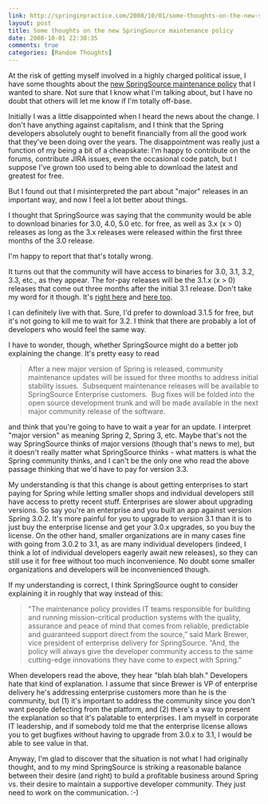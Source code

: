 ```yaml
---
link: http://springinpractice.com/2008/10/01/some-thoughts-on-the-new-springsource-maintenance-policy/
layout: post
title: Some thoughts on the new SpringSource maintenance policy
date: 2008-10-01 22:38:35
comments: true
categories: [Random Thoughts]
---
```

At the risk of getting myself involved in a highly charged political issue, I have some thoughts about the <a title="new SpringSource maintenance policy" href="http://www.springsource.com/products/enterprise/maintenancepolicy">new SpringSource maintenance policy</a> that I wanted to share. Not sure that I know what I'm talking about, but I have no doubt that others will let me know if I'm totally off-base.

Initially I was a little disappointed when I heard the news about the change. I don't have anything against capitalism, and I think that the Spring developers absolutely ought to benefit financially from all the good work that they've been doing over the years. The disappointment was really just a function of my being a bit of a cheapskate: I'm happy to contribute on the forums, contribute JIRA issues, even the occasional code patch, but I suppose I've grown too used to being able to download the latest and greatest for free.

But I found out that I misinterpreted the part about "major" releases in an important way, and now I feel a lot better about things.

I thought that SpringSource was saying that the community would be able to download binaries for 3.0, 4.0, 5.0 etc. for free, as well as 3.x (x &gt; 0) releases as long as the 3.x releases were released within the first three months of the 3.0 release.

I'm happy to report that that's totally wrong.

It turns out that the community will have access to binaries for 3.0, 3.1, 3.2, 3.3, etc., as they appear. The for-pay releases will be the 3.1.x (x &gt; 0) releases that come out three months after the initial 3.1 release. Don't take my word for it though. It's <a title="Rod Johnson interview" href="http://java.dzone.com/news/qa-with-rod-johnson-over-sprin">right here</a> and <a title="FAQs" href="http://www.springsource.com/products/enterprise/maintenancepolicy/faq">here too</a>.

I can definitely live with that. Sure, I'd prefer to download 3.1.5 for free, but it's not going to kill me to wait for 3.2. I think that there are probably a lot of developers who would feel the same way.

I have to wonder, though, whether SpringSource might do a better job explaining the change. It's pretty easy to read
<blockquote>After a new major version of Spring is released, community maintenance updates will be issued for three months to address initial stability issues.  Subsequent maintenance releases will be available to SpringSource Enterprise customers.  Bug fixes will be folded into the open source development trunk and will be made available in the next major community release of the software.</blockquote>
and think that you're going to have to wait a year for an update. I interpret "major version" as meaning Spring 2, Spring 3, etc. Maybe that's not the way SpringSource thinks of major versions (though that's news to me), but it doesn't really matter what SpringSource thinks - what matters is what the Spring community thinks, and I can't be the only one who read the above passage thinking that we'd have to pay for version 3.3.

My understanding is that this change is about getting enterprises to start paying for Spring while letting smaller shops and individual developers still have access to pretty recent stuff. Enterprises are slower about upgrading versions. So say you're an enterprise and you built an app against version Spring 3.0.2. It's more painful for you to upgrade to version 3.1 than it is to just buy the enterprise license and get your 3.0.x upgrades, so you buy the license. On the other hand, smaller organizations are in many cases fine with going from 3.0.2 to 3.1, as are many individual developers (indeed, I think a lot of individual developers eagerly await new releases), so they can still use it for free without too much inconvenience. No doubt some smaller organizations and developers will be inconvenienced though.

If my understanding is correct, I think SpringSource ought to consider explaining it in roughly that way instead of this:
<blockquote>"The maintenance policy provides IT teams responsible for building and running mission-critical production systems with the quality, assurance and peace of mind that comes from reliable, predictable and guaranteed support direct from the source,” said Mark Brewer, vice president of enterprise delivery for SpringSource. “And, the policy will always give the developer community access to the same cutting-edge innovations they have come to expect with Spring."</blockquote>
When developers read the above, they hear "blah blah blah." Developers hate that kind of explanation. I assume that since Brewer is VP of enterprise delivery he's addressing enterprise customers more than he is the community, but (1) it's important to address the community since you don't want people defecting from the platform, and (2) there's a way to present the explanation so that it's palatable to enterprises. I am myself in corporate IT leadership, and if somebody told me that the enterprise license allows you to get bugfixes without having to upgrade from 3.0.x to 3.1, I would be able to see value in that.

Anyway, I'm glad to discover that the situation is not what I had originally thought, and to my mind SpringSource is striking a reasonable balance between their desire (and right) to build a profitable business around Spring vs. their desire to maintain a supportive developer community. They just need to work on the communication. :-)